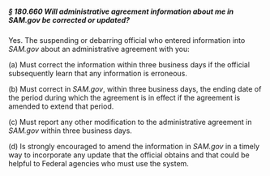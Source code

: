 ##### § 180.660 Will administrative agreement information about me in SAM.gov be corrected or updated? #####

Yes. The suspending or debarring official who entered information into *SAM.gov* about an administrative agreement with you:

(a) Must correct the information within three business days if the official subsequently learn that any information is erroneous.

(b) Must correct in *SAM.gov*, within three business days, the ending date of the period during which the agreement is in effect if the agreement is amended to extend that period.

(c) Must report any other modification to the administrative agreement in *SAM.gov* within three business days.

(d) Is strongly encouraged to amend the information in *SAM.gov* in a timely way to incorporate any update that the official obtains and that could be helpful to Federal agencies who must use the system.